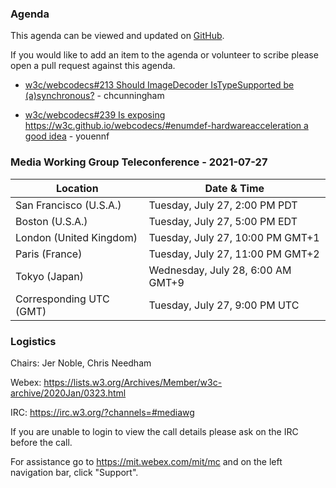 ### Agenda

This agenda can be viewed and updated on [GitHub](https://github.com/w3c/media-wg/blob/master/meetings/2021-07-27-Media_Working_Group_Teleconference-agenda.md).

If you would like to add an item to the agenda or volunteer to scribe please open a pull request against this agenda.

* [w3c/webcodecs#213 Should ImageDecoder IsTypeSupported be (a)synchronous?](https://github.com/w3c/webcodecs/issues/213) - chcunningham

* [w3c/webcodecs#239 Is exposing https://w3c.github.io/webcodecs/#enumdef-hardwareacceleration a good idea](https://github.com/w3c/webcodecs/issues/239) - youennf


### Media Working Group Teleconference - 2021-07-27

| Location | Date & Time |
| -------- | ----------- |
| San Francisco (U.S.A.) | Tuesday, July 27, 2:00 PM PDT |
| Boston (U.S.A.) | Tuesday, July 27, 5:00 PM EDT |
| London (United Kingdom) | Tuesday, July 27, 10:00 PM GMT+1 |
| Paris (France) | Tuesday, July 27, 11:00 PM GMT+2 |
| Tokyo (Japan) | Wednesday, July 28, 6:00 AM GMT+9 |
| Corresponding UTC (GMT) | Tuesday, July 27, 9:00 PM UTC |


### Logistics

Chairs: Jer Noble, Chris Needham

Webex: https://lists.w3.org/Archives/Member/w3c-archive/2020Jan/0323.html

IRC: https://irc.w3.org/?channels=#mediawg

If you are unable to login to view the call details please ask on the IRC before the call.

For assistance go to https://mit.webex.com/mit/mc and on the left navigation bar, click "Support".
